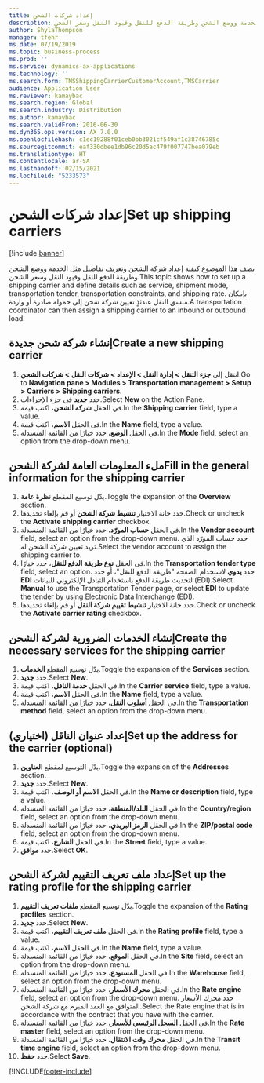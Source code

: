 ```yaml
---
title: إعداد شركات الشحن
description: يصف هذا الموضوع كيفية إعداد شركة الشحن‬ وتعريف تفاصيل مثل الخدمة ووضع الشحن وطريقة الدفع للنقل وقيود النقل وسعر الشحن.
author: ShylaThompson
manager: tfehr
ms.date: 07/19/2019
ms.topic: business-process
ms.prod: ''
ms.service: dynamics-ax-applications
ms.technology: ''
ms.search.form: TMSShippingCarrierCustomerAccount,TMSCarrier
audience: Application User
ms.reviewer: kamaybac
ms.search.region: Global
ms.search.industry: Distribution
ms.author: kamaybac
ms.search.validFrom: 2016-06-30
ms.dyn365.ops.version: AX 7.0.0
ms.openlocfilehash: c1ec19288f01ceb0bb3021cf549af1c38746785c
ms.sourcegitcommit: eaf330dbee1db96c20d5ac479f007747bea079eb
ms.translationtype: HT
ms.contentlocale: ar-SA
ms.lasthandoff: 02/15/2021
ms.locfileid: "5233573"
---
```

# <a name="set-up-shipping-carriers"></a><span data-ttu-id="66f80-103">إعداد شركات الشحن</span><span class="sxs-lookup"><span data-stu-id="66f80-103">Set up shipping carriers</span></span>

[!include [banner](../../includes/banner.md)]

<span data-ttu-id="66f80-104">يصف هذا الموضوع كيفية إعداد شركة الشحن‬ وتعريف تفاصيل مثل الخدمة ووضع الشحن وطريقة الدفع للنقل وقيود النقل وسعر الشحن.</span><span class="sxs-lookup"><span data-stu-id="66f80-104">This topic shows how to set up a shipping carrier and define details such as service, shipment mode, transportation tender, transportation constraints, and shipping rate.</span></span> <span data-ttu-id="66f80-105">بإمكان منسق النقل عندئذٍ تعيين شركة شحن إلى حمولة صادرة أو واردة.</span><span class="sxs-lookup"><span data-stu-id="66f80-105">A transportation coordinator can then assign a shipping carrier to an inbound or outbound load.</span></span>


## <a name="create-a-new-shipping-carrier"></a><span data-ttu-id="66f80-106">إنشاء شركة شحن جديدة</span><span class="sxs-lookup"><span data-stu-id="66f80-106">Create a new shipping carrier</span></span>
1. <span data-ttu-id="66f80-107">انتقل إلى **جزء التنقل > إدارة النقل > الإعداد > شركات النقل > شركات الشحن**.</span><span class="sxs-lookup"><span data-stu-id="66f80-107">Go to **Navigation pane > Modules > Transportation management > Setup > Carriers > Shipping carriers**.</span></span>
2. <span data-ttu-id="66f80-108">حدد **جديد** في جزء الإجراءات.</span><span class="sxs-lookup"><span data-stu-id="66f80-108">Select **New** on the Action Pane.</span></span>
3. <span data-ttu-id="66f80-109">في الحقل **شركة الشحن‬**، اكتب قيمة.</span><span class="sxs-lookup"><span data-stu-id="66f80-109">In the **Shipping carrier** field, type a value.</span></span>
4. <span data-ttu-id="66f80-110">في الحقل **الاسم**، اكتب قيمة.</span><span class="sxs-lookup"><span data-stu-id="66f80-110">In the **Name** field, type a value.</span></span>
5. <span data-ttu-id="66f80-111">في الحقل **الوضع**، حدد خيارًا من القائمة المنسدلة.</span><span class="sxs-lookup"><span data-stu-id="66f80-111">In the **Mode** field, select an option from the drop-down menu.</span></span>

## <a name="fill-in-the-general-information-for-the-shipping-carrier"></a><span data-ttu-id="66f80-112">ملء المعلومات العامة لشركة الشحن</span><span class="sxs-lookup"><span data-stu-id="66f80-112">Fill in the general information for the shipping carrier</span></span>
1. <span data-ttu-id="66f80-113">بدّل توسيع المقطع  **نظرة عامة‬**.</span><span class="sxs-lookup"><span data-stu-id="66f80-113">Toggle the expansion of the **Overview** section.</span></span>
2. <span data-ttu-id="66f80-114">حدد خانة الاختيار **تنشيط شركة الشحن** أو قم بإلغاء تحديدها.</span><span class="sxs-lookup"><span data-stu-id="66f80-114">Check or uncheck the **Activate shipping carrier** checkbox.</span></span>
3. <span data-ttu-id="66f80-115">في الحقل **حساب المورّد**، حدد خيارًا من القائمة المنسدلة.</span><span class="sxs-lookup"><span data-stu-id="66f80-115">In the **Vendor account** field, select an option from the drop-down menu.</span></span> <span data-ttu-id="66f80-116">حدد حساب المورّد الذي تريد تعيين شركة الشحن له.</span><span class="sxs-lookup"><span data-stu-id="66f80-116">Select the vendor account to assign the shipping carrier to.</span></span>  
4. <span data-ttu-id="66f80-117">في الحقل **نوع طريقة الدفع للنقل**، حدد خيارًا.</span><span class="sxs-lookup"><span data-stu-id="66f80-117">In the **Transportation tender type** field, select an option.</span></span> <span data-ttu-id="66f80-118">حدد **يدوي** لاستخدام الصفحة "طريقة الدفع للنقل‬"، أو حدد **EDI** لتحديث طريقة الدفع باستخدام التبادل الإلكتروني للبيانات (EDI).</span><span class="sxs-lookup"><span data-stu-id="66f80-118">Select **Manual** to use the Transportation Tender page, or select **EDI** to update the tender by using Electronic Data Interchange (EDI).</span></span>  
5. <span data-ttu-id="66f80-119">حدد خانة الاختيار **تنشيط تقييم شركة النقل‬‬** أو قم بإلغاء تحديدها.</span><span class="sxs-lookup"><span data-stu-id="66f80-119">Check or uncheck the **Activate carrier rating** checkbox.</span></span>

## <a name="create-the-necessary-services-for-the-shipping-carrier"></a><span data-ttu-id="66f80-120">إنشاء الخدمات الضرورية لشركة الشحن</span><span class="sxs-lookup"><span data-stu-id="66f80-120">Create the necessary services for the shipping carrier</span></span>
1. <span data-ttu-id="66f80-121">بدّل توسيع المقطع **الخدمات‬**.</span><span class="sxs-lookup"><span data-stu-id="66f80-121">Toggle the expansion of the **Services** section.</span></span>
2. <span data-ttu-id="66f80-122">حدد **جديد**.</span><span class="sxs-lookup"><span data-stu-id="66f80-122">Select **New**.</span></span>
3. <span data-ttu-id="66f80-123">في الحقل **خدمة الناقل**‬‬، اكتب قيمة.</span><span class="sxs-lookup"><span data-stu-id="66f80-123">In the **Carrier service** field, type a value.</span></span>
4. <span data-ttu-id="66f80-124">في الحقل **الاسم**، اكتب قيمة.</span><span class="sxs-lookup"><span data-stu-id="66f80-124">In the **Name** field, type a value.</span></span>
5. <span data-ttu-id="66f80-125">في الحقل **أسلوب النقل‬**، حدد خيارًا من القائمة المنسدلة.</span><span class="sxs-lookup"><span data-stu-id="66f80-125">In the **Transportation method** field, select an option from the drop-down menu.</span></span>

## <a name="set-up-the-address-for-the-carrier-optional"></a><span data-ttu-id="66f80-126">إعداد عنوان الناقل (اختياري)</span><span class="sxs-lookup"><span data-stu-id="66f80-126">Set up the address for the carrier (optional)</span></span>
1. <span data-ttu-id="66f80-127">بدّل التوسيع لمقطع **العناوين**.</span><span class="sxs-lookup"><span data-stu-id="66f80-127">Toggle the expansion of the **Addresses** section.</span></span>
2. <span data-ttu-id="66f80-128">حدد **جديد**.</span><span class="sxs-lookup"><span data-stu-id="66f80-128">Select **New**.</span></span>
3. <span data-ttu-id="66f80-129">في الحقل **الاسم أو الوصف**، اكتب قيمة.</span><span class="sxs-lookup"><span data-stu-id="66f80-129">In the **Name or description** field, type a value.</span></span>
4. <span data-ttu-id="66f80-130">في الحقل **البلد/المنطقة**، حدد خيارًا من القائمة المنسدلة.</span><span class="sxs-lookup"><span data-stu-id="66f80-130">In the **Country/region** field, select an option from the drop-down menu.</span></span>
5. <span data-ttu-id="66f80-131">في الحقل **الرمز البريدي**، حدد خيارًا من القائمة المنسدلة.</span><span class="sxs-lookup"><span data-stu-id="66f80-131">In the **ZIP/postal code** field, select an option from the drop-down menu.</span></span>
6. <span data-ttu-id="66f80-132">في الحقل **الشارع**، اكتب قيمة.</span><span class="sxs-lookup"><span data-stu-id="66f80-132">In the **Street** field, type a value.</span></span>
7. <span data-ttu-id="66f80-133">حدد **موافق**.</span><span class="sxs-lookup"><span data-stu-id="66f80-133">Select **OK**.</span></span>

## <a name="set-up-the-rating-profile-for-the-shipping-carrier"></a><span data-ttu-id="66f80-134">إعداد ملف تعريف التقييم لشركة الشحن</span><span class="sxs-lookup"><span data-stu-id="66f80-134">Set up the rating profile for the shipping carrier</span></span>
1. <span data-ttu-id="66f80-135">بدّل توسيع المقطع **ملفات تعريف التقييم‬‬**.</span><span class="sxs-lookup"><span data-stu-id="66f80-135">Toggle the expansion of the **Rating profiles** section.</span></span>
2. <span data-ttu-id="66f80-136">حدد **جديد**.</span><span class="sxs-lookup"><span data-stu-id="66f80-136">Select **New**.</span></span>
3. <span data-ttu-id="66f80-137">في الحقل **ملف تعريف التقييم‬**، اكتب قيمة.</span><span class="sxs-lookup"><span data-stu-id="66f80-137">In the **Rating profile** field, type a value.</span></span>
4. <span data-ttu-id="66f80-138">في الحقل **الاسم**، اكتب قيمة.</span><span class="sxs-lookup"><span data-stu-id="66f80-138">In the **Name** field, type a value.</span></span>
5. <span data-ttu-id="66f80-139">في الحقل **الموقع**، حدد خيارًا من القائمة المنسدلة.</span><span class="sxs-lookup"><span data-stu-id="66f80-139">In the **Site** field, select an option from the drop-down menu.</span></span>
6. <span data-ttu-id="66f80-140">في الحقل **المستودع**، حدد خيارًا من القائمة المنسدلة.</span><span class="sxs-lookup"><span data-stu-id="66f80-140">In the **Warehouse** field, select an option from the drop-down menu.</span></span>
7. <span data-ttu-id="66f80-141">في الحقل **محرك الأسعار**، حدد خيارًا من القائمة المنسدلة.</span><span class="sxs-lookup"><span data-stu-id="66f80-141">In the **Rate engine** field, select an option from the drop-down menu.</span></span> <span data-ttu-id="66f80-142">حدد محرك الأسعار‬ المتوافق مع العقد المبرم مع شركة الشحن.</span><span class="sxs-lookup"><span data-stu-id="66f80-142">Select the Rate engine that is in accordance with the contract that you have with the carrier.</span></span>  
8. <span data-ttu-id="66f80-143">في الحقل **السجل الرئيسي للأسعار‬**، حدد خيارًا من القائمة المنسدلة.</span><span class="sxs-lookup"><span data-stu-id="66f80-143">In the **Rate master** field, select an option from the drop-down menu.</span></span>
9. <span data-ttu-id="66f80-144">في الحقل **محرك وقت الانتقال‬**، حدد خيارًا من القائمة المنسدلة.</span><span class="sxs-lookup"><span data-stu-id="66f80-144">In the **Transit time engine** field, select an option from the drop-down menu.</span></span>
10. <span data-ttu-id="66f80-145">حدد **حفظ**.</span><span class="sxs-lookup"><span data-stu-id="66f80-145">Select **Save**.</span></span>



[!INCLUDE[footer-include](../../../includes/footer-banner.md)]